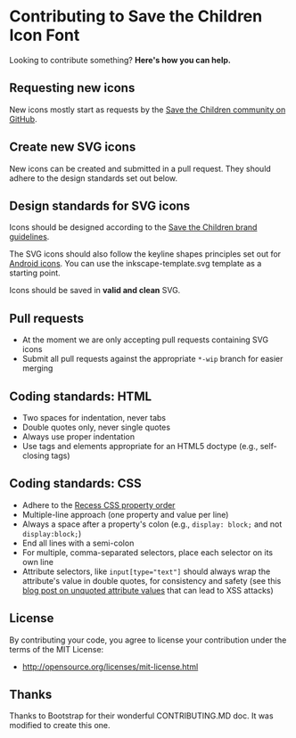 # Contributing to Save the Children Icon Font

Looking to contribute something? **Here's how you can help.**



## Requesting new icons

New icons mostly start as requests by the [Save the Children community on GitHub](../../issues). 


## Create new SVG icons

New icons can be created and submitted in a pull request. They should adhere to the design standards set out below.


## Design standards for SVG icons

Icons should be designed according to the [Save the Children brand guidelines](https://globalbrand.savethechildren.net/Guidelines/STC%20English%20Global%20Brand%20Identity%20Guidelines/STC_Brand_Identity_Guidelines_LowRes.pdf).

The SVG icons should also follow the keyline shapes principles set out for [Android icons](https://material.io/guidelines/style/icons.html#icons-product-icons). You can use the inkscape-template.svg template as a starting point.

Icons should be saved in **valid and clean** SVG.


## Pull requests

- At the moment we are only accepting pull requests containing SVG icons
- Submit all pull requests against the appropriate `*-wip` branch for easier merging


## Coding standards: HTML

- Two spaces for indentation, never tabs
- Double quotes only, never single quotes
- Always use proper indentation
- Use tags and elements appropriate for an HTML5 doctype (e.g., self-closing tags)


## Coding standards: CSS

- Adhere to the [Recess CSS property order](http://markdotto.com/2011/11/29/css-property-order/)
- Multiple-line approach (one property and value per line)
- Always a space after a property's colon (e.g., `display: block;` and not `display:block;`)
- End all lines with a semi-colon
- For multiple, comma-separated selectors, place each selector on its own line
- Attribute selectors, like `input[type="text"]` should always wrap the attribute's value in double quotes, for consistency and safety (see this [blog post on unquoted attribute values](http://mathiasbynens.be/notes/unquoted-attribute-values) that can lead to XSS attacks)


## License

By contributing your code, you agree to license your contribution under the terms of the MIT License:
- http://opensource.org/licenses/mit-license.html


## Thanks

Thanks to Bootstrap for their wonderful CONTRIBUTING.MD doc. It was modified to create this one.